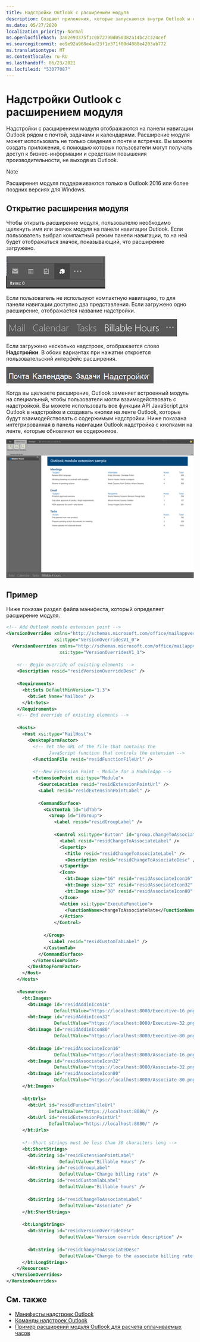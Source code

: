 ```yaml
---
title: Надстройки Outlook с расширением модуля
description: Создают приложения, которые запускаются внутри Outlook и с помощью которых пользователи могут легко получать доступ к бизнес-информации и средствам повышения производительности, не выходя из Outlook.
ms.date: 05/27/2020
localization_priority: Normal
ms.openlocfilehash: 3a02e93375f1c0872790d050382a14bc2c324cef
ms.sourcegitcommit: ee9e92a968e4ad23f1e371f00d4888e4203ab772
ms.translationtype: MT
ms.contentlocale: ru-RU
ms.lasthandoff: 06/23/2021
ms.locfileid: "53077087"
---
```

# <a name="module-extension-outlook-add-ins"></a>Надстройки Outlook с расширением модуля

Надстройки с расширением модуля отображаются на панели навигации Outlook рядом с почтой, задачами и календарями. Расширение модуля может использовать не только сведения о почте и встречах. Вы можете создать приложения, с помощью которых пользователи могут получать доступ к бизнес-информации и средствам повышения производительности, не выходя из Outlook.

> [!NOTE]
> Расширения модуля поддерживаются только в Outlook 2016 или более поздних версиях для Windows.  

## <a name="open-a-module-extension"></a>Открытие расширения модуля

Чтобы открыть расширение модуля, пользователю необходимо щелкнуть имя или значок модуля на панели навигации Outlook. Если пользователь выбрал компактный режим панели навигации, то на ней будет отображаться значок, показывающий, что расширение загружено.

![Показана компактная панель навигации, когда расширение модуля загружено в Outlook.](../images/outlook-module-navigationbar-compact.png)

Если пользователь не используют компактную навигацию, то для панели навигации доступно два представления. Если загружено одно расширение, отображается название надстройки.

![Показана развернутая панель навигации, когда в Outlook загружено одно расширение модуля.](../images/outlook-module-navigationbar-one.png)

Если загружено несколько надстроек, отображается слово **Надстройки**. В обоих вариантах при нажатии откроется пользовательский интерфейс расширения.

![Показана развернутая панель навигации, когда в Outlook загружено несколько расширений модуля.](../images/outlook-module-navigationbar-more.png)

Когда вы щелкаете расширение, Outlook заменяет встроенный модуль на специальный, чтобы пользователи могли взаимодействовать с надстройкой. Вы можете использовать все функции API JavaScript для Outlook в надстройке и создавать кнопки на ленте Outlook, которые будут взаимодействовать с содержимым надстройки. Ниже показана интегрированная в панель навигации Outlook надстройка с кнопками на ленте, которые обновляют ее содержимое.

![Показывает пользовательский интерфейс расширения модуля.](../images/outlook-module-extension.png)

## <a name="example"></a>Пример

Ниже показан раздел файла манифеста, который определяет расширение модуля.

```xml
<!-- Add Outlook module extension point -->
<VersionOverrides xmlns="http://schemas.microsoft.com/office/mailappversionoverrides"
                  xsi:type="VersionOverridesV1_0">
  <VersionOverrides xmlns="http://schemas.microsoft.com/office/mailappversionoverrides/1.1"
                    xsi:type="VersionOverridesV1_1">

    <!-- Begin override of existing elements -->
    <Description resid="residVersionOverrideDesc" />

    <Requirements>
      <bt:Sets DefaultMinVersion="1.3">
        <bt:Set Name="Mailbox" />
      </bt:Sets>
    </Requirements>
    <!-- End override of existing elements -->

    <Hosts>
      <Host xsi:type="MailHost">
        <DesktopFormFactor>
          <!-- Set the URL of the file that contains the
                JavaScript function that controls the extension -->
          <FunctionFile resid="residFunctionFileUrl" />

          <!--New Extension Point - Module for a ModuleApp -->
          <ExtensionPoint xsi:type="Module">
            <SourceLocation resid="residExtensionPointUrl" />
            <Label resid="residExtensionPointLabel" />

            <CommandSurface>
              <CustomTab id="idTab">
                <Group id="idGroup">
                  <Label resid="residGroupLabel" />

                  <Control xsi:type="Button" id="group.changeToAssociate">
                    <Label resid="residChangeToAssociateLabel" />
                    <Supertip>
                      <Title resid="residChangeToAssociateLabel" />
                      <Description resid="residChangeToAssociateDesc" />
                    </Supertip>
                    <Icon>
                      <bt:Image size="16" resid="residAssociateIcon16" />
                      <bt:Image size="32" resid="residAssociateIcon32" />
                      <bt:Image size="80" resid="residAssociateIcon80" />
                    </Icon>
                    <Action xsi:type="ExecuteFunction">
                      <FunctionName>changeToAssociateRate</FunctionName>
                    </Action>
                  </Control>
                  
              </Group>
                <Label resid="residCustomTabLabel" />
              </CustomTab>
            </CommandSurface>
          </ExtensionPoint>
        </DesktopFormFactor>
      </Host>
    </Hosts>

    <Resources>
      <bt:Images>
        <bt:Image id="residAddinIcon16" 
                  DefaultValue="https://localhost:8080/Executive-16.png" />
        <bt:Image id="residAddinIcon32" 
                  DefaultValue="https://localhost:8080/Executive-32.png" />
        <bt:Image id="residAddinIcon80" 
                  DefaultValue="https://localhost:8080/Executive-80.png" />
      
        <bt:Image id="residAssociateIcon16" 
                  DefaultValue="https://localhost:8080/Associate-16.png" />
        <bt:Image id="residAssociateIcon32" 
                  DefaultValue="https://localhost:8080/Associate-32.png" />
        <bt:Image id="residAssociateIcon80" 
                  DefaultValue="https://localhost:8080/Associate-80.png" />
      </bt:Images>

      <bt:Urls>
        <bt:Url id="residFunctionFileUrl" 
                DefaultValue="https://localhost:8080/" />
        <bt:Url id="residExtensionPointUrl" 
                DefaultValue="https://localhost:8080/" />
      </bt:Urls>

      <!--Short strings must be less than 30 characters long -->
      <bt:ShortStrings>
        <bt:String id="residExtensionPointLabel" 
                    DefaultValue="Billable Hours" />
        <bt:String id="residGroupLabel" 
                    DefaultValue="Change billing rate" />
        <bt:String id="residCustomTabLabel" 
                    DefaultValue="Billable hours" />

        <bt:String id="residChangeToAssociateLabel" 
                    DefaultValue="Associate" />
      </bt:ShortStrings>

      <bt:LongStrings>
        <bt:String id="residVersionOverrideDesc" 
                    DefaultValue="Version override description" />

        <bt:String id="residChangeToAssociateDesc" 
                    DefaultValue="Change to the associate billing rate: $127/hr" />
      </bt:LongStrings>
    </Resources>
  </VersionOverrides>
</VersionOverrides>
```

## <a name="see-also"></a>См. также

- [Манифесты надстроек Outlook](manifests.md)
- [Команды надстроек Outlook](add-in-commands-for-outlook.md)
- [Пример расширений модуля Outlook для расчета оплачиваемых часов](https://github.com/OfficeDev/Outlook-Add-in-JavaScript-ModuleExtension)
